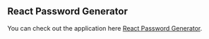 
## React Password Generator

You can check out the application here [React Password Generator]().



